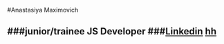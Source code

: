 #Anastasiya Maximovich

###junior/trainee JS Developer
###[Linkedin](https://www.linkedin.com/in/anastasiya-maximovich/) [hh](https://rabota.by/resume/08913fcdff084a6e540039ed1f525842795342)
---



